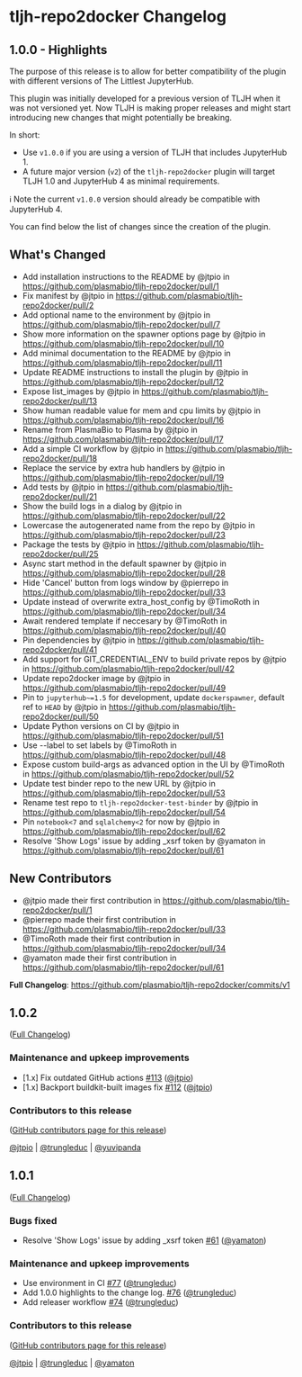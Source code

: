 # tljh-repo2docker Changelog

## 1.0.0 - Highlights

The purpose of this release is to allow for better compatibility of the plugin with different versions of The Littlest JupyterHub.

This plugin was initially developed for a previous version of TLJH when it was not versioned yet. Now TLJH is making proper releases and might start introducing new changes that might potentially be breaking.

In short:

- Use `v1.0.0` if you are using a version of TLJH that includes JupyterHub 1.
- A future major version (`v2`) of the `tljh-repo2docker` plugin will target TLJH 1.0 and JupyterHub 4 as minimal requirements.

:information_source: Note the current `v1.0.0` version should already be compatible with JupyterHub 4.

You can find below the list of changes since the creation of the plugin.

## What's Changed

* Add installation instructions to the README by @jtpio in https://github.com/plasmabio/tljh-repo2docker/pull/1
* Fix manifest by @jtpio in https://github.com/plasmabio/tljh-repo2docker/pull/2
* Add optional name to the environment by @jtpio in https://github.com/plasmabio/tljh-repo2docker/pull/7
* Show more information on the spawner options page by @jtpio in https://github.com/plasmabio/tljh-repo2docker/pull/10
* Add minimal documentation to the README by @jtpio in https://github.com/plasmabio/tljh-repo2docker/pull/11
* Update README instructions to install the plugin by @jtpio in https://github.com/plasmabio/tljh-repo2docker/pull/12
* Expose list_images by @jtpio in https://github.com/plasmabio/tljh-repo2docker/pull/13
* Show human readable value for mem and cpu limits by @jtpio in https://github.com/plasmabio/tljh-repo2docker/pull/16
* Rename from PlasmaBio to Plasma by @jtpio in https://github.com/plasmabio/tljh-repo2docker/pull/17
* Add a simple CI workflow by @jtpio in https://github.com/plasmabio/tljh-repo2docker/pull/18
* Replace the service by extra hub handlers by @jtpio in https://github.com/plasmabio/tljh-repo2docker/pull/19
* Add tests by @jtpio in https://github.com/plasmabio/tljh-repo2docker/pull/21
* Show the build logs in a dialog by @jtpio in https://github.com/plasmabio/tljh-repo2docker/pull/22
* Lowercase the autogenerated name from the repo by @jtpio in https://github.com/plasmabio/tljh-repo2docker/pull/23
* Package the tests by @jtpio in https://github.com/plasmabio/tljh-repo2docker/pull/25
* Async start method in the default spawner by @jtpio in https://github.com/plasmabio/tljh-repo2docker/pull/28
* Hide 'Cancel' button from logs window by @pierrepo in https://github.com/plasmabio/tljh-repo2docker/pull/33
* Update instead of overwrite extra_host_config by @TimoRoth in https://github.com/plasmabio/tljh-repo2docker/pull/34
* Await rendered template if neccesary by @TimoRoth in https://github.com/plasmabio/tljh-repo2docker/pull/40
* Pin dependencies by @jtpio in https://github.com/plasmabio/tljh-repo2docker/pull/41
* Add support for GIT_CREDENTIAL_ENV to build private repos by @jtpio in https://github.com/plasmabio/tljh-repo2docker/pull/42
* Update repo2docker image by @jtpio in https://github.com/plasmabio/tljh-repo2docker/pull/49
* Pin to `jupyterhub~=1.5` for development, update `dockerspawner`, default ref to `HEAD` by @jtpio in https://github.com/plasmabio/tljh-repo2docker/pull/50
* Update Python versions on CI by @jtpio in https://github.com/plasmabio/tljh-repo2docker/pull/51
* Use --label to set labels by @TimoRoth in https://github.com/plasmabio/tljh-repo2docker/pull/48
* Expose custom build-args as advanced option in the UI by @TimoRoth in https://github.com/plasmabio/tljh-repo2docker/pull/52
* Update test binder repo to the new URL by @jtpio in https://github.com/plasmabio/tljh-repo2docker/pull/53
* Rename test repo to `tljh-repo2docker-test-binder` by @jtpio in https://github.com/plasmabio/tljh-repo2docker/pull/54
* Pin `notebook<7` and `sqlalchemy<2` for now by @jtpio in https://github.com/plasmabio/tljh-repo2docker/pull/62
* Resolve 'Show Logs' issue by adding _xsrf token by @yamaton in https://github.com/plasmabio/tljh-repo2docker/pull/61

## New Contributors
* @jtpio made their first contribution in https://github.com/plasmabio/tljh-repo2docker/pull/1
* @pierrepo made their first contribution in https://github.com/plasmabio/tljh-repo2docker/pull/33
* @TimoRoth made their first contribution in https://github.com/plasmabio/tljh-repo2docker/pull/34
* @yamaton made their first contribution in https://github.com/plasmabio/tljh-repo2docker/pull/61

**Full Changelog**: https://github.com/plasmabio/tljh-repo2docker/commits/v1

<!-- <START NEW CHANGELOG ENTRY> -->

## 1.0.2

([Full Changelog](https://github.com/plasmabio/tljh-repo2docker/compare/v1.0.1...1b12651de84aa2fe1a21cf1d89d89f8797064188))

### Maintenance and upkeep improvements

- [1.x] Fix outdated GitHub actions [#113](https://github.com/plasmabio/tljh-repo2docker/pull/113) ([@jtpio](https://github.com/jtpio))
- [1.x] Backport buildkit-built images fix [#112](https://github.com/plasmabio/tljh-repo2docker/pull/112) ([@jtpio](https://github.com/jtpio))

### Contributors to this release

([GitHub contributors page for this release](https://github.com/plasmabio/tljh-repo2docker/graphs/contributors?from=2024-03-11&to=2025-06-16&type=c))

[@jtpio](https://github.com/search?q=repo%3Aplasmabio%2Ftljh-repo2docker+involves%3Ajtpio+updated%3A2024-03-11..2025-06-16&type=Issues) | [@trungleduc](https://github.com/search?q=repo%3Aplasmabio%2Ftljh-repo2docker+involves%3Atrungleduc+updated%3A2024-03-11..2025-06-16&type=Issues) | [@yuvipanda](https://github.com/search?q=repo%3Aplasmabio%2Ftljh-repo2docker+involves%3Ayuvipanda+updated%3A2024-03-11..2025-06-16&type=Issues)

<!-- <END NEW CHANGELOG ENTRY> -->

## 1.0.1

([Full Changelog](https://github.com/plasmabio/tljh-repo2docker/compare/v1.0.0...98eaec34e3617c1e9bb83b2b4b09b2e4866fe8a0))

### Bugs fixed

- Resolve 'Show Logs' issue by adding \_xsrf token [#61](https://github.com/plasmabio/tljh-repo2docker/pull/61) ([@yamaton](https://github.com/yamaton))

### Maintenance and upkeep improvements

- Use environment in CI [#77](https://github.com/plasmabio/tljh-repo2docker/pull/77) ([@trungleduc](https://github.com/trungleduc))
- Add 1.0.0 highlights to the change log. [#76](https://github.com/plasmabio/tljh-repo2docker/pull/76) ([@trungleduc](https://github.com/trungleduc))
- Add releaser workflow [#74](https://github.com/plasmabio/tljh-repo2docker/pull/74) ([@trungleduc](https://github.com/trungleduc))

### Contributors to this release

([GitHub contributors page for this release](https://github.com/plasmabio/tljh-repo2docker/graphs/contributors?from=2023-11-17&to=2024-03-11&type=c))

[@jtpio](https://github.com/search?q=repo%3Aplasmabio%2Ftljh-repo2docker+involves%3Ajtpio+updated%3A2023-11-17..2024-03-11&type=Issues) | [@trungleduc](https://github.com/search?q=repo%3Aplasmabio%2Ftljh-repo2docker+involves%3Atrungleduc+updated%3A2023-11-17..2024-03-11&type=Issues) | [@yamaton](https://github.com/search?q=repo%3Aplasmabio%2Ftljh-repo2docker+involves%3Ayamaton+updated%3A2023-11-17..2024-03-11&type=Issues)
